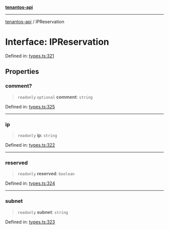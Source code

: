 [**tenantos-api**](../README.md)

***

[tenantos-api](../globals.md) / IPReservation

# Interface: IPReservation

Defined in: [types.ts:321](https://github.com/shadmanZero/tenantos-api/blob/b1ba837cafbeb4e057ec12e90b81a7c5ea5b383f/src/types.ts#L321)

## Properties

### comment?

> `readonly` `optional` **comment**: `string`

Defined in: [types.ts:325](https://github.com/shadmanZero/tenantos-api/blob/b1ba837cafbeb4e057ec12e90b81a7c5ea5b383f/src/types.ts#L325)

***

### ip

> `readonly` **ip**: `string`

Defined in: [types.ts:322](https://github.com/shadmanZero/tenantos-api/blob/b1ba837cafbeb4e057ec12e90b81a7c5ea5b383f/src/types.ts#L322)

***

### reserved

> `readonly` **reserved**: `boolean`

Defined in: [types.ts:324](https://github.com/shadmanZero/tenantos-api/blob/b1ba837cafbeb4e057ec12e90b81a7c5ea5b383f/src/types.ts#L324)

***

### subnet

> `readonly` **subnet**: `string`

Defined in: [types.ts:323](https://github.com/shadmanZero/tenantos-api/blob/b1ba837cafbeb4e057ec12e90b81a7c5ea5b383f/src/types.ts#L323)
